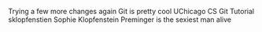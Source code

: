 Trying a few more changes again
Git is pretty cool
UChicago CS Git Tutorial
sklopfenstien Sophie Klopfenstein
Preminger is the sexiest man alive
